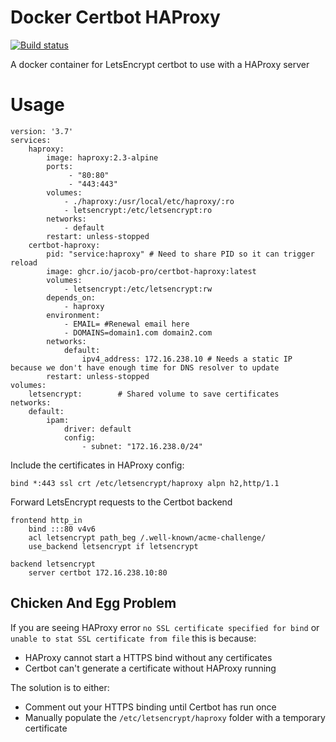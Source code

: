 # Docker Certbot HAProxy

[![Build status](https://github.com/jacob-pro/docker-certbot-haproxy/actions/workflows/docker.yml/badge.svg)](https://github.com/jacob-pro/docker-certbot-haproxy/actions)

A docker container for LetsEncrypt certbot to use with a HAProxy server

# Usage

```
version: '3.7'
services:
    haproxy:
        image: haproxy:2.3-alpine
        ports:
             - "80:80"
             - "443:443"
        volumes:
            - ./haproxy:/usr/local/etc/haproxy/:ro
            - letsencrypt:/etc/letsencrypt:ro
        networks:
            - default
        restart: unless-stopped
    certbot-haproxy:
        pid: "service:haproxy" # Need to share PID so it can trigger reload
        image: ghcr.io/jacob-pro/certbot-haproxy:latest
        volumes:
            - letsencrypt:/etc/letsencrypt:rw
        depends_on:
            - haproxy
        environment:
            - EMAIL= #Renewal email here
            - DOMAINS=domain1.com domain2.com
        networks:
            default:
                ipv4_address: 172.16.238.10 # Needs a static IP because we don't have enough time for DNS resolver to update
        restart: unless-stopped
volumes:
    letsencrypt:        # Shared volume to save certificates
networks:
    default:
        ipam:
            driver: default
            config:
                - subnet: "172.16.238.0/24"
```

Include the certificates in HAProxy config:

```
bind *:443 ssl crt /etc/letsencrypt/haproxy alpn h2,http/1.1
```

Forward LetsEncrypt requests to the Certbot backend

```
frontend http_in
    bind :::80 v4v6
    acl letsencrypt path_beg /.well-known/acme-challenge/
    use_backend letsencrypt if letsencrypt
    
backend letsencrypt
    server certbot 172.16.238.10:80
```

## Chicken And Egg Problem

If you are seeing HAProxy error `no SSL certificate specified for bind` or `unable to stat SSL certificate from file` this is because:

- HAProxy cannot start a HTTPS bind without any certificates
- Certbot can't generate a certificate without HAProxy running

The solution is to either:

- Comment out your HTTPS binding until Certbot has run once
- Manually populate the `/etc/letsencrypt/haproxy` folder with a temporary certificate
